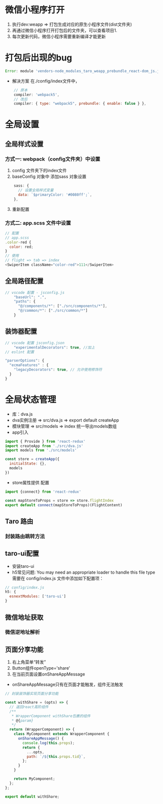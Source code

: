 # 微信小程序打开
1. 执行dev:weapp => 打包生成对应的原生小程序文件(dist文件夹)
2. 再通过微信小程序打开打包后的文件夹，可以查看项目1.
3. 每次更新代码，微信小程序需要重新编译才能更新
# 打包后出现的bug
```js
Error: module 'vendors-node_modules_taro_weapp_prebundle_react-dom_js.js' is not defined, require args is './vendors-node_modules_taro_weapp_prebundle_react-dom_js.js'
```
* 解决方案
在./config/index文件中，
```js
    // 原本
    compiler: 'webpack5',
    // 改后
    compiler: { type: "webpack5", prebundle: { enable: false } },
```

# 全局设置
## 全局样式设置
### 方式一: webpack（config文件夹）中设置
1. config 文件夹下的index文件
2. baseConfig 对象中 添加sass 对象设置
```js
    sass: {
      // 设置全局样式变量
      data: `$primaryColor: '#0080ff';`,
    },
```
3. 重新配置

### 方式二: app.scss 文件中设置
```js
// 配置
// app.scss
.color-red {
  color: red;
}
// 使用
// flight => tab => index
<SwiperItem className="color-red">111</SwiperItem>
```

## 全局路径配置
```js
// vscode 配置 - jsconfig.js
    "baseUrl": ".",
    "paths": {
      "@/components/*": ["./src/components/*"],
      "@/common/*": ["./src/common/*"]
    }
```

## 装饰器配置
```js
// vscode 配置 jsconfig.json
    "experimentalDecorators": true, //加上
// eslint 配置

"parserOptions": {
  "ecmaFeatures" : {
    "legacyDecorators": true, // 允许使用修饰符
  }
}

```

# 全局状态管理
* 库：dva.js
* dva实例注册 => src/dva.js => export default createApp
* 模块管理 => src/models => index 统一导出models数组
* app引入
```js
import { Provide } from 'react-redux'
import createApp from './src/dva.js'
import models from './src/models'

const store = createApp({
  initialState: {},
  models
})
```
* store属性提供 配置
```js
import {connect} from 'react-redux'

const mapStoreToProps = store => store.flightIndex
export default connect(mapStoreToProps)(FlightContent)
```


## Taro 路由
### 封装路由跳转方法


## taro-ui配置
* 安装taro-ui
* h5常见问题: You may need an appropriate loader to handle this file type
需要在 config/index.js 文件中添加如下配置项：
```js
// config/index.js
h5: {
  esnextModules: ['taro-ui']
}
```

## 微信地址获取
### 微信逆地址解析

## 页面分享功能
1. 右上角菜单“转发”
2. Button组件openType='share'
3. 在当前页面设置onShareAppMessage
* onShareAppMessage只有在页面才能触发，组件无法触发
```js
// 封装装饰器实现页面分享功能

const withShare = (opts) => {
  // 返回react高阶组件
  /**
   * WrapperComponent withShare包裹的组件
   * @{param}
   */
  return (WrapperComponent) => {
    class MyComponent extends WrapperComponent {
      onShareAppMessage() {
        console.log(this.props);
        return {
          ...opts,
          path: `/${this.props.tid}`,
        };
      }
    }

    return MyComponent;
  };
};

export default withShare;

```
